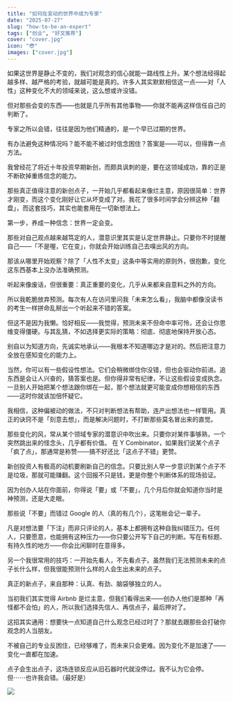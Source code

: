 ```yaml
---
title: "如何在变动的世界中成为专家"
date: "2025-07-27"
slug: "how-to-be-an-expert"
tags: ["创业", "好文推荐"]
cover: "cover.jpg"
icon: "😎"
images: ["cover.jpg"]
---
```

如果这世界是静止不变的，我们对观念的信心就能一路线性上升。某个想法经得起越多样、越严格的考验，就越可能是真的。许多人其实默默相信这一点——对「人性」这种变化不大的领域来说，这么想或许没错。



但对那些会变的东西——也就是几乎所有其他事物——你就不能再这样信任自己的判断了。



专家之所以会错，往往是因为他们精通的，是一个早已过期的世界。



有办法避免这种情况吗？能不能不被过时信念困住？答案是——可以，但得靠一点方法。



我曾经花了将近十年投资早期新创，而颇具讽刺的是，要在这领域成功，靠的正是不断砍掉重练信念的能力。



那些真正值得注意的新创点子，一开始几乎都看起来像烂主意，原因很简单：世界才刚变，而这个变化刚好让它从坏变成了对。我花了很多时间学会分辨这种「翻盘」，而这套技巧，其实也能套用在一切新想法上。



第一步，养成一种信念：世界一定会变。



那些对自己观点越来越笃定的人，潜意识里其实是认定世界静止。只要你不时提醒自己——「不是喔，它在变」，你就会开始训练自己去嗅出风的方向。



那该从哪里开始观察？除了「人性不太变」这条中等实用的原则外，很抱歉，变化这东西基本上没办法准确预测。



听起来像废话，但很重要：真正重要的变化，几乎从来都来自意料之外的方向。



所以我乾脆放弃预测。每次有人在访问里问我「未来怎么看」，我脑中都像没读书的考生一样拼命乱掰出一个听起来不错的答案。



但这不是因为我懒。恰好相反——我觉得，预测未来不但命中率可怜，还会让你思维变得僵硬。与其乱猜，不如选择更实际的策略：彻底、彻底地保持开放心态。



别自以为知道方向，先诚实地承认——我根本不知道哪边才是对的。然后把注意力全放在感知变化的能力上。



当然，你可以有一些假设性想法。它们会稍微绑住你没错，但也会驱动你前进。追东西是会让人兴奋的，猜答案也是。但你得非常有纪律，不让这些假设变成执念。
一旦别人开始把某个想法跟你绑在一起，那个想法就更可能变成你想相信的东西——这时你就该加倍怀疑它。



我相信，这种偏被动的做法，不只对判断想法有帮助，连产出想法也一样管用。真正的诀窍不是「刻意去想」，而是解决问题时，不打断那些莫名冒出来的直觉。



那些变化的风，常从某个领域专家的潜意识中吹出来。只要你对某件事够熟，一个突然跳出来的怪念头，几乎都有价值。
在 Y Combinator，如果我们说某个点子「疯了点」，那通常是称赞——搞不好还比「这点子不错」更赞。



新创投资人有极高的动机要刷新自己的信念。只要比别人早一步意识到某个点子不是垃圾，那就可能赚翻。这个回报不只是钱，更是你整个判断体系的现场验证。



因为创办人站在你面前，你得说「要」或「不要」，几个月后你就会知道你当时是神预测，还是大走眼。



那些说「不要」而错过 Google 的人（真的有几个），这笔帐会记一辈子。



凡是对想法要「下注」而非只评论的人，基本上都拥有这种自我纠错压力。任何人，只要愿意，也能拥有这种压力——你只要公开写下自己的判断。写在有标题、有持久性的地方——你会比闲聊时在意得多。



另一个我很常用的技巧：一开始先看人，不先看点子。虽然我们无法预测未来的点子长什么样，但我很能预测什么样的人会生出未来的点子。



真正的新点子，来自那种：认真、有劲、脑袋够独立的人。



当初我们其实觉得 Airbnb 是烂主意，但我们看得出来——创办人他们是那种「再怪都不会怕」的人，所以我们选择先信人、再信点子，最后押对了。



这招其实通用：想要快一点知道自己什么观念已经过时了？那就去跟那些会打破你观念的人当朋友。



不被自己的专业反困住，已经够难了，而未来只会更难。因为变化不是加速了——变化一直都在加速。



点子会生出点子，这场连锁反应从旧石器时代就没停过。我不认为它会停。
但⋯⋯也许我会错。（最好是）




![](https://prod-files-secure.s3.us-west-2.amazonaws.com/112d0858-5090-4d34-a606-b75eb8d65fd2/46476355-9cf3-4e99-9b7a-3531bc426380/1000202064.png?X-Amz-Algorithm=AWS4-HMAC-SHA256&X-Amz-Content-Sha256=UNSIGNED-PAYLOAD&X-Amz-Credential=ASIAZI2LB466VG5SKIAJ%2F20250905%2Fus-west-2%2Fs3%2Faws4_request&X-Amz-Date=20250905T074251Z&X-Amz-Expires=3600&X-Amz-Security-Token=IQoJb3JpZ2luX2VjEAcaCXVzLXdlc3QtMiJHMEUCIBfIzLaL3NYjNi8SQJMLNt8Vt6hdP7GoCZ0zJXv%2FR4%2F5AiEA1Evs4C7ewKcUYvhQyHk%2FOKd682QRXv2RSSvECS5ovm8q%2FwMIcBAAGgw2Mzc0MjMxODM4MDUiDIJDFsTZ9cqxs22gRSrcAyIMITaHlEfHiXKP6wFBl95fpVrsNSvh5Rwokyhfv2pS%2FWqlr%2F1gcV40%2BPqIZ7m2JNSc6wk7MBXGdvtaVcNKhPJ7amUhPxtSCP%2FQjn%2Fjdsi5ckg0UCcQ%2BZ8PdpCCfAidGvthS2BTHgEaddBQuRVSYxsGCsoisXpCHpbEQxYr2wmhLNQzXKEuJE6LHz40ASOL3NNyVhNUwco5WjJrHyuRl4DjWz5zj4XEj87%2BbSyXnQF4TZg919A77Av3pltrEJYx4Vw%2BakKQaEWJj%2B42cRBM%2FkhKgj%2F8EbSSh1swh1BMClbF%2FpD3jL846cCM0rDtgb%2Fd1Sm44ZY5iC2IOcq%2BEbVGdCIwi74MDpSui16%2Fb7bzgIFywc7k8CNk%2FmNPaiZeH2oSn2oZ9Q4saVfDl7ypi7k3Jm3ncR292Z8M9VEP05fvrQfKktWJTNh6x%2FbZlspQKW1bF6zcPNW7Zaf56q81zhvjjbJN%2F2yhs7pBnVkGA87HxQ50Q4li2Qha%2FXJ1Xr1kQobdfBuaw0DB%2FE7b8OqXd8R%2B2vC4wcOdNGW%2BDi5gyDBd%2FZ9%2B1acsGanbhhIEmscUUhUM7yr%2FU%2Bf0QlrazPRJFGE5XXltVqDNB69v7fmVdtz3BtKu8I7g3o0LqwOHEUaJMPqM6sUGOqUBK5LM96jXNMzZjtyzPP%2Fwe1aYfkpu5ui7HUrIMKcaFd3o2dqyk3IxKmsh9NYv6HJAjzTJ7oKLILDzdadV9%2Bp6ZbzRjPrboS4ycBZP0ayMuLVwWXrFydrFIlOxhlr6rByeGFeQsRghF6wX2de37ZV19q46sWow%2FTBsSyNf6F0BbWWO2tS7FRSyzbKGm5kvGIk%2BqC2cScXlrTCbjGoa5NI016cFz6WP&X-Amz-Signature=9abcf3ccac317cd835f07d79839b70bdf5cfcc3fdf3ecbe8344044dded51196f&X-Amz-SignedHeaders=host&x-amz-checksum-mode=ENABLED&x-id=GetObject)

